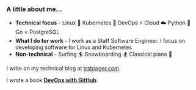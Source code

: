 ### A little about me...

* **Technical focus** - Linux :penguin:  Kubernetes :whale: DevOps :zap: Cloud :cloud: Python :snake: Go :star: PostgreSQL
* **What I do for work** - I work as a Staff Software Engineer. I focus on developing software for Linux and Kubernetes
* **Non-technical** -  Surfing :surfer: Snowboarding :snowboarder: Classical piano :musical_note:

I write on my technical blog at [trstringer.com](https://trstringer.com).

I wrote a book [**DevOps with GitHub**](https://trstringer.gumroad.com/l/devops-with-github).
